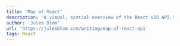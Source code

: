```yaml
---
title: 'Map of React'
description: 'A visual, spatial overview of the React v18 API.'
author: 'Jules Blom'
url: 'https://julesblom.com/writing/map-of-react-api'
tags: React
---
```

